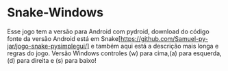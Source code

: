 # Snake-Windows
Esse jogo tem a versão para Android com pydroid, download do código fonte da versão Android está em Snake[https://github.com/Samuel-py-jar/jogo-snake-pysimplegui/] e também aqui está a descrição mais longa e regras do jogo.
Versão Windows controles (w) para cima,(a) para esquerda,(d) para direita e (s) para baixo!
